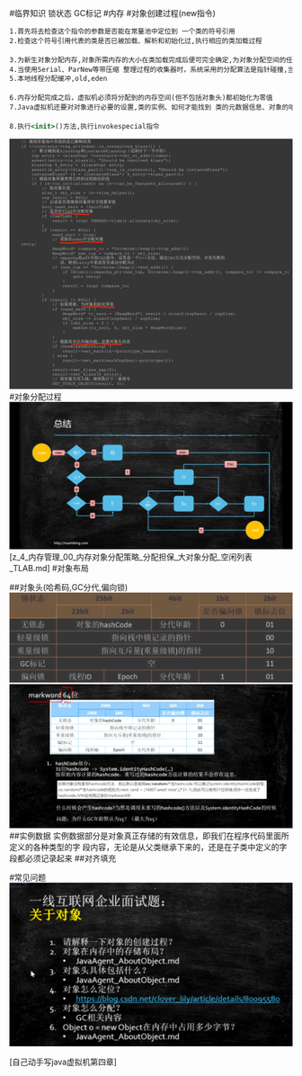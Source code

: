 #临界知识
锁状态
GC标记
#内存
#对象创建过程(new指令)
```asp
1.首先将去检查这个指令的参数是否能在常量池中定位到 一个类的符号引用
2.检查这个符号引用代表的类是否已被加载、解析和初始化过,执行相应的类加载过程

3.为新生对象分配内存,对象所需内存的大小在类加载完成后便可完全确定,为对象分配空间的任务实际上便等同于把一块确定 大小的内存块从Java堆中划分出来
4.当使用Serial、ParNew等带压缩 整理过程的收集器时，系统采用的分配算法是指针碰撞,当使用CM S这种基于清除(Sweep)算法的收集器时,空闲列表来分配内存
5.本地线程分配缓冲,old,eden

6.内存分配完成之后，虚拟机必须将分配到的内存空间(但不包括对象头)都初始化为零值
7.Java虚拟机还要对对象进行必要的设置,类的实例、如何才能找到 类的元数据信息、对象的哈希码、对象的GC分代年龄等,偏向锁等

8.执行<init>()方法,执行invokespecial指令
```
![](.z_3_运行时_04_对象头markword_对象布局_images/d9dc83df.png)
#对象分配过程
![](.z_5_对象布局_对象分配__images/969a4b8a.png)
[z_4_内存管理_00_内存对象分配策略_分配担保_大对象分配_空闲列表_TLAB.md]
#对象布局

##对象头(哈希码,GC分代,偏向锁)
![](.z_3_运行时_04_对象头markword_images/80dfca10.png)
![](.z_3_对象布局_images/5e2a718a.png)
##实例数据
实例数据部分是对象真正存储的有效信息，即我们在程序代码里面所定义的各种类型的字 段内容，无论是从父类继承下来的，还是在子类中定义的字段都必须记录起来
##对齐填充

#常见问题
![](.z_3_对象布局_images/c2929e6d.png)

[](https://mp.weixin.qq.com/s/kKyJgNzgub4EdG7tkblbvw)
[自己动手写java虚拟机第四章]
[](https://zhuanlan.zhihu.com/p/332248004)
